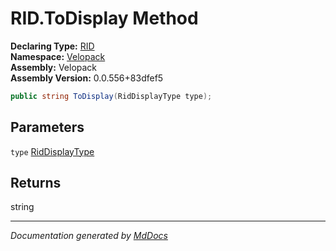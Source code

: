 ﻿<!--  
  <auto-generated>   
    The contents of this file were generated by a tool.  
    Changes to this file may be list if the file is regenerated  
  </auto-generated>   
-->

# RID.ToDisplay Method

**Declaring Type:** [RID](../index.md)  
**Namespace:** [Velopack](../../index.md)  
**Assembly:** Velopack  
**Assembly Version:** 0.0.556+83dfef5

```csharp
public string ToDisplay(RidDisplayType type);
```

## Parameters

`type`  [RidDisplayType](../../RidDisplayType/index.md)

## Returns

string

___

*Documentation generated by [MdDocs](https://github.com/ap0llo/mddocs)*
